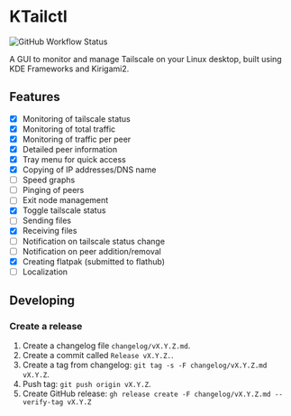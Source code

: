 # KTailctl

![GitHub Workflow Status](https://img.shields.io/github/actions/workflow/status/f-koehler/KTailctl/ci.yml)

A GUI to monitor and manage Tailscale on your Linux desktop, built using KDE Frameworks and Kirigami2.

## Features

- [x] Monitoring of tailscale status
- [x] Monitoring of total traffic
- [x] Monitoring of traffic per peer
- [x] Detailed peer information
- [x] Tray menu for quick access
- [x] Copying of IP addresses/DNS name
- [ ] Speed graphs
- [ ] Pinging of peers
- [ ] Exit node management
- [x] Toggle tailscale status
- [ ] Sending files
- [x] Receiving files
- [ ] Notification on tailscale status change
- [ ] Notification on peer addition/removal
- [x] Creating flatpak (submitted to flathub)
- [ ] Localization

## Developing

### Create a release

1. Create a changelog file `changelog/vX.Y.Z.md`.
2. Create a commit called `Release vX.Y.Z.`.
3. Create a tag from changelog: `git tag -s -F changelog/vX.Y.Z.md vX.Y.Z`.
4. Push tag: `git push origin vX.Y.Z`.
5. Create GitHub release: `gh release create -F changelog/vX.Y.Z.md --verify-tag vX.Y.Z`
